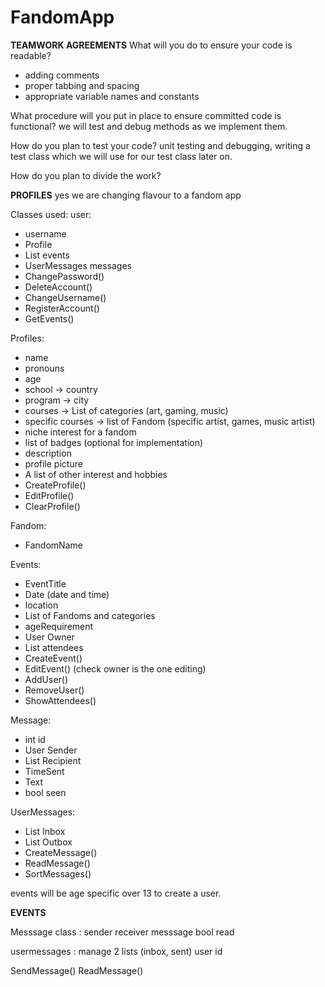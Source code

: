 # FandomApp
**TEAMWORK AGREEMENTS**
What will you do to ensure your code is readable?
- adding comments
- proper tabbing and spacing 
- appropriate variable names and constants

What procedure will you put in place to ensure committed code is functional?
we will test and debug methods as we implement them.

How do you plan to test your code?
unit testing and debugging, writing a test class which we will use for our test class later on.

How do you plan to divide the work?


**PROFILES**
yes we are changing flavour to a fandom app 

Classes used:
user:
- username
- Profile
- List<Event> events
- UserMessages messages
- ChangePassword()
- DeleteAccount()
- ChangeUsername()
- RegisterAccount()
- GetEvents()


Profiles:
- name
- pronouns
- age
- school -> country
- program -> city
- courses -> List of categories (art, gaming, music)
- specific courses -> list of Fandom (specific artist, games, music artist)
- niche interest for a fandom
- list of badges (optional for implementation)
- description
- profile picture
- A list of other interest and hobbies
- CreateProfile()
- EditProfile()
- ClearProfile()

Fandom: 
- FandomName


Events:
- EventTitle
- Date (date and time)
- location
- List of Fandoms and categories
- ageRequirement
- User Owner
- List<User> attendees
- CreateEvent()
- EditEvent() (check owner is the one editing)
- AddUser() 
- RemoveUser()
- ShowAttendees()

Message:
- int id
- User Sender
- List<user> Recipient 
- TimeSent 
- Text
- bool seen

UserMessages:
- List<Message> Inbox
- List<Message> Outbox
- CreateMessage() 
- ReadMessage()
- SortMessages()



events will be age specific 
over 13 to create a user.

**EVENTS**

Messsage class :
sender 
receiver 
messsage
bool read

usermessages : manage 
2 lists<Message> (inbox, sent)
user id

SendMessage()
ReadMessage()
